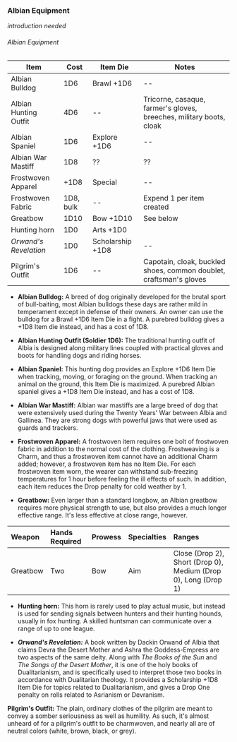 ### Albian Equipment

*introduction needed*

###### Albian Equipment

| Item                    | Cost      | Item Die          | Notes                                                               |
| ----------------------- | --------- | ----------------- | ------------------------------------------------------------------- |
| Albian Bulldog          | 1D6       | Brawl +1D6        | --                                                                  |
| Albian Hunting Outfit   | 4D6       | --                | Tricorne, casaque, farmer's gloves, breeches, military boots, cloak |
| Albian Spaniel          | 1D6       | Explore +1D6      | --                                                                  |
| Albian War Mastiff      | 1D8       | ??                | ??                                                                  |
| Frostwoven Apparel      | +1D8      | Special           | --                                                                  |
| Frostwoven Fabric       | 1D8, bulk | --                | Expend 1 per item created                                           |
| Greatbow                | 1D10      | Bow +1D10         | See below                                                           |
| Hunting horn            | 1D0       | Arts +1D0         |                                                                     |
| *Orwand's Revelation*   | 1D0       | Scholarship +1D8  | --                                                                  |
| Pilgrim's Outfit        | 1D6       | --                | Capotain, cloak, buckled shoes, common doublet, craftsman's gloves  |


- **Albian Bulldog:** A breed of dog originally developed for the brutal sport of bull-baiting,
  most Albian bulldogs these days are rather mild in temperament except in defense of their
  owners. An owner can use the bulldog for a Brawl +1D6 Item Die in a fight.
  A purebred bulldog gives a +1D8 Item die instead, and has a cost of 1D8.

- **Albian Hunting Outfit (Soldier 1D6):** The traditional hunting outfit of Albia is
  designed along military lines coupled with practical gloves and boots for handling 
  dogs and riding horses. 

- **Albian Spaniel:** This hunting dog provides an Explore +1D6 Item Die 
  when tracking, moving, or foraging on the ground. When
  tracking an animal on the ground, this Item Die is maximized. A purebred
  Albian spaniel gives a +1D8 Item Die instead, and has a cost of 1D8.

- **Albian War Mastiff:** Albian war mastiffs are a large breed of dog that were extensively used during the 
  Twenty Years' War between Albia and Gallinea. They are strong dogs with powerful jaws that were used as guards 
  and trackers.

- **Frostwoven Apparel:** A frostwoven item requires one bolt of
  frostwoven fabric in addition to the normal cost of the clothing.
  Frostweaving is a Charm, and thus a frostwoven item cannot have an
  additional Charm added; however, a frostwoven item has no Item Die. For
  each frostwoven item worn, the wearer can withstand sub-freezing
  temperatures for 1 hour before feeling the ill effects of such. In
  addition, each item reduces the Drop penalty for cold weather by 1.

- **Greatbow:** Even larger than a standard longbow, an Albian greatbow
  requires more physical strength to use, but also provides a much longer
  effective range. It's less effective at close range, however.

| Weapon   | Hands Required | Prowess | Specialties | Ranges                                                         |
| :------- | :------------- | :------ | :---------- | :------------------------------------------------------------- |
| Greatbow | Two            | Bow     | Aim         | Close (Drop 2), Short (Drop 0), Medium (Drop 0), Long (Drop 1) |

- **Hunting horn:** This horn is rarely used to play actual music, but instead is
  used for sending signals between hunters and their hunting hounds, usually in 
  fox hunting. A skilled huntsman can communicate over a range of up to one league.

- ***Orwand's Revelation:*** A book written by Dackin Orwand of Albia that claims Devra the Desert Mother and Ashra the Goddess-Empress are two 
  aspects of the same deity. Along with *The Books of the Sun* and *The Songs of the Desert Mother*, it is one of the holy books of Dualitarianism,
  and is specifically used to interpret those two books in accordance with Dualitarian theology. It provides a Scholarship +1D8 Item Die
  for topics related to Dualitarianism, and gives a Drop One penalty on rolls related to Asrianism or Devranism.

**Pilgrim's Outfit:** The plain, ordinary clothes of the pilgrim are meant to
  convey a somber seriousness as well as humility. As such, it's almost unheard of
  for a pilgrim's outfit to be charmwoven, and nearly all are of neutral colors
  (white, brown, black, or grey).
 

